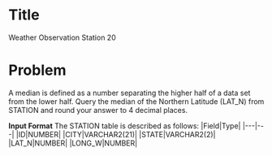 ﻿
# Title
Weather Observation Station 20

# Problem
A median is defined as a number separating the higher half of a data set from the lower half. Query the median of the Northern Latitude (LAT_N) from STATION and round your answer to 4 decimal places.

**Input Format**
The STATION table is described as follows:
|Field|Type|
|---|---|
|ID|NUMBER|
|CITY|VARCHAR2(21)|
|STATE|VARCHAR2(2)|
|LAT_N|NUMBER|
|LONG_W|NUMBER|
